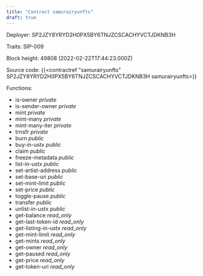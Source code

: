 ```yaml
---
title: "Contract samurairyunfts"
draft: true
---
```

Deployer: SP2JZY8YRYD2H0PX5BY6TNJZCSCACHYVCTJDKNB3H

Traits:
SIP-009 



Block height: 49808 (2022-02-22T17:44:23.000Z)

Source code: {{<contractref "samurairyunfts" SP2JZY8YRYD2H0PX5BY6TNJZCSCACHYVCTJDKNB3H samurairyunfts>}}

Functions:

* is-owner _private_
* is-sender-owner _private_
* mint _private_
* mint-many _private_
* mint-many-iter _private_
* trnsfr _private_
* burn _public_
* buy-in-ustx _public_
* claim _public_
* freeze-metadata _public_
* list-in-ustx _public_
* set-artist-address _public_
* set-base-uri _public_
* set-mint-limit _public_
* set-price _public_
* toggle-pause _public_
* transfer _public_
* unlist-in-ustx _public_
* get-balance _read_only_
* get-last-token-id _read_only_
* get-listing-in-ustx _read_only_
* get-mint-limit _read_only_
* get-mints _read_only_
* get-owner _read_only_
* get-paused _read_only_
* get-price _read_only_
* get-token-uri _read_only_
